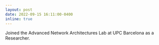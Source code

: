 ```yaml
---
layout: post
date: 2022-09-15 16:11:00-0400
inline: true
---
```


Joined the Advanced Network Architectures Lab at UPC Barcelona as a Researcher.
